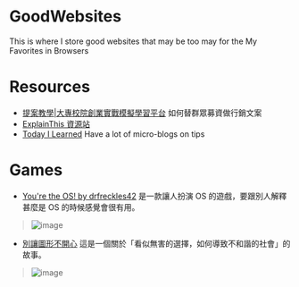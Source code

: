 # GoodWebsites
This is where I store good websites that may be too may for the My Favorites in Browsers
# Resources
- [提案教學|大專校院創業實戰模擬學習平台](https://ssp.moe.gov.tw/teach-article) 如何替群眾募資做行銷文案
- [ExplainThis 資源站](https://www.explainthis.io/zh-hant/pinthis)
- [Today I Learned](https://github.com/jbranchaud/til) Have a lot of micro-blogs on tips
# Games
- [You're the OS! by drfreckles42](https://drfreckles42.itch.io/youre-the-os) 是一款讓人扮演 OS 的遊戲，要跟別人解釋甚麼是 OS 的時候感覺會很有用。
> ![image](https://github.com/JadarTheObscurity/GoodWebsites/assets/62043377/b4a6b4d6-690e-4d3d-9905-8e08f9c19f46)

- [別讓圖形不開心](https://audreyt.github.io/polygons/) 這是一個關於「看似無害的選擇，如何導致不和諧的社會」的故事。
> ![image](https://github.com/JadarTheObscurity/GoodWebsites/assets/62043377/c2bd831e-637b-4939-b933-98ffc6745c64)

